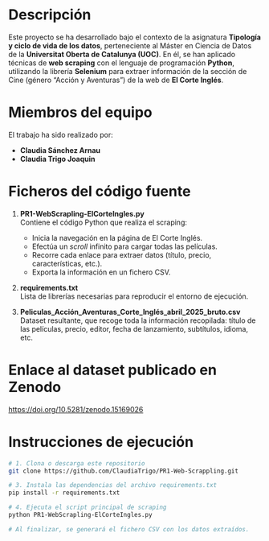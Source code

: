 # Descripción
Este proyecto se ha desarrollado bajo el contexto de la asignatura **Tipología y ciclo de vida de los datos**, perteneciente al Máster en Ciencia de Datos de la **Universitat Oberta de Catalunya (UOC)**. En él, se han aplicado técnicas de **web scraping** con el lenguaje de programación **Python**, utilizando la librería **Selenium** para extraer información de la sección de Cine (género “Acción y Aventuras”) de la web de **El Corte Inglés**.

# Miembros del equipo
El trabajo ha sido realizado por:
- **Claudia Sánchez Arnau**
- **Claudia Trigo Joaquin**

# Ficheros del código fuente

1. **PR1-WebScrapling-ElCorteIngles.py**  
   Contiene el código Python que realiza el scraping:
   - Inicia la navegación en la página de El Corte Inglés.
   - Efectúa un *scroll* infinito para cargar todas las películas.
   - Recorre cada enlace para extraer datos (título, precio, características, etc.).
   - Exporta la información en un fichero CSV.

2. **requirements.txt**  
   Lista de librerías necesarias para reproducir el entorno de ejecución.

3. **Peliculas_Acción_Aventuras_Corte_Inglés_abril_2025_bruto.csv**  
   Dataset resultante, que recoge toda la información recopilada: título de las películas, precio, editor, fecha de lanzamiento, subtítulos, idioma, etc.

# Enlace al dataset publicado en Zenodo
   https://doi.org/10.5281/zenodo.15169026

# Instrucciones de ejecución
```bash
# 1. Clona o descarga este repositorio
git clone https://github.com/ClaudiaTrigo/PR1-Web-Scrappling.git

# 3. Instala las dependencias del archivo requirements.txt
pip install -r requirements.txt

# 4. Ejecuta el script principal de scraping
python PR1-WebScrapling-ElCorteIngles.py

# Al finalizar, se generará el fichero CSV con los datos extraídos.


